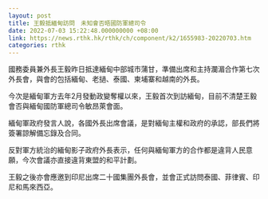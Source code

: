 ```yaml
---
layout: post
title: 王毅抵緬甸訪問　未知會否晤國防軍總司令
date: 2022-07-03 15:22:48.000000000 +08:00
link: https://news.rthk.hk/rthk/ch/component/k2/1655983-20220703.htm
categories: rthk
---
```


國務委員兼外長王毅昨日抵達緬甸中部城市蒲甘，準備出席和主持瀾湄合作第七次外長會，與會的包括緬甸、老撾、泰國、柬埔寨和越南的外長。

今次是緬甸軍方去年2月發動政變奪權以來，王毅首次到訪緬甸，目前不清楚王毅會否與緬甸國防軍總司令敏昂萊會面。

緬甸軍政府發言人說，各國外長出席會議，是對緬甸主權和政府的承認，部長們將簽署諒解備忘錄及合同。

反對軍方統治的緬甸影子政府外長表示，任何與緬甸軍方的合作都是違背人民意願，今次會議亦直接違背東盟的和平計劃。

王毅之後亦會應邀到印尼出席二十國集團外長會，並會正式訪問泰國、菲律賓、印尼和馬來西亞。
